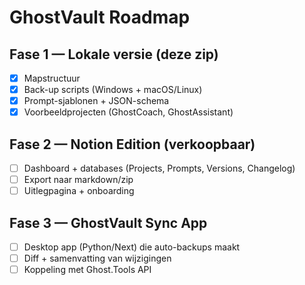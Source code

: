 # GhostVault Roadmap

## Fase 1 — Lokale versie (deze zip)
- [x] Mapstructuur
- [x] Back-up scripts (Windows + macOS/Linux)
- [x] Prompt-sjablonen + JSON-schema
- [x] Voorbeeldprojecten (GhostCoach, GhostAssistant)

## Fase 2 — Notion Edition (verkoopbaar)
- [ ] Dashboard + databases (Projects, Prompts, Versions, Changelog)
- [ ] Export naar markdown/zip
- [ ] Uitlegpagina + onboarding

## Fase 3 — GhostVault Sync App
- [ ] Desktop app (Python/Next) die auto-backups maakt
- [ ] Diff + samenvatting van wijzigingen
- [ ] Koppeling met Ghost.Tools API
